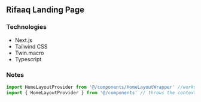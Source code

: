 ## Rifaaq Landing Page

### Technologies

- Next.js
- Tailwind CSS
- Twin.macro
- Typescript

### Notes

```js
import HomeLayoutProvider from '@/components/HomeLayoutWrapper' //works for client-side declared wrapper
import { HomeLayoutProvider } from '@/components' // throws the context not available on server error ..
```
